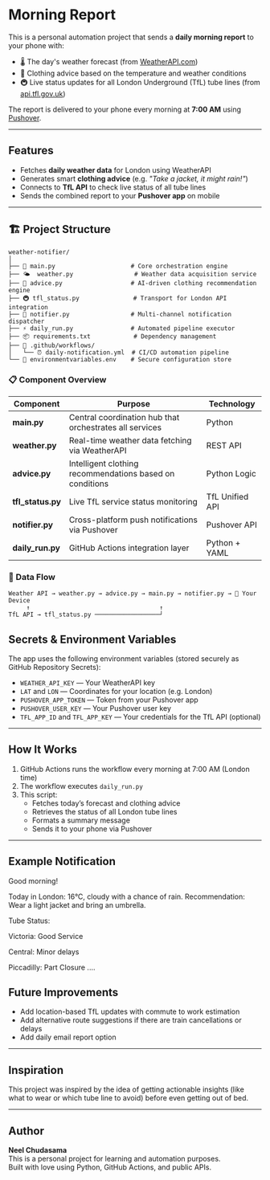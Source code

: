 # Morning Report 

This is a personal automation project that sends a **daily morning report** to your phone with:

- 🌡️ The day's weather forecast (from [WeatherAPI.com](https://www.weatherapi.com/))
- 👕 Clothing advice based on the temperature and weather conditions
- 🚇 Live status updates for all London Underground (TfL) tube lines (from [api.tfl.gov.uk](https://api.tfl.gov.uk/))

The report is delivered to your phone every morning at **7:00 AM** using [Pushover](https://pushover.net/).

---

## Features

- Fetches **daily weather data** for London using WeatherAPI
- Generates smart **clothing advice** (e.g. *"Take a jacket, it might rain!"*)
- Connects to **TfL API** to check live status of all tube lines
- Sends the combined report to your **Pushover app** on mobile

---

## 🏗️ Project Structure

```
weather-notifier/
│
├── 🚀 main.py                     # Core orchestration engine
├── 🌤️  weather.py                 # Weather data acquisition service
├── 👔 advice.py                   # AI-driven clothing recommendation engine
├── 🚇 tfl_status.py               # Transport for London API integration
├── 📱 notifier.py                 # Multi-channel notification dispatcher
├── ⚡ daily_run.py                # Automated pipeline executor
├── 📦 requirements.txt            # Dependency management
├── 🔧 .github/workflows/
│   └── ⏰ daily-notification.yml  # CI/CD automation pipeline
└── 🔐 environmentvariables.env    # Secure configuration store
```

### 📋 Component Overview

| Component | Purpose | Technology |
|-----------|---------|------------|
| **main.py** | Central coordination hub that orchestrates all services | Python |
| **weather.py** | Real-time weather data fetching via WeatherAPI | REST API |
| **advice.py** | Intelligent clothing recommendations based on conditions | Python Logic |
| **tfl_status.py** | Live TfL service status monitoring | TfL Unified API |
| **notifier.py** | Cross-platform push notifications via Pushover | Pushover API |
| **daily_run.py** | GitHub Actions integration layer | Python + YAML |

### 🔄 Data Flow
```
Weather API → weather.py → advice.py → main.py → notifier.py → 📱 Your Device
     ↑                                    ↑
TfL API → tfl_status.py ──────────────────┘
```


## Secrets & Environment Variables

The app uses the following environment variables (stored securely as GitHub Repository Secrets):

- `WEATHER_API_KEY` — Your WeatherAPI key
- `LAT` and `LON` — Coordinates for your location (e.g. London)
- `PUSHOVER_APP_TOKEN` — Token from your Pushover app
- `PUSHOVER_USER_KEY` — Your Pushover user key
- `TFL_APP_ID` and `TFL_APP_KEY` — Your credentials for the TfL API (optional)

---

## How It Works

1. GitHub Actions runs the workflow every morning at 7:00 AM (London time)
2. The workflow executes `daily_run.py`
3. This script:
   - Fetches today’s forecast and clothing advice
   - Retrieves the status of all London tube lines
   - Formats a summary message
   - Sends it to your phone via Pushover

---

## Example Notification

Good morning!

Today in London: 16°C, cloudy with a chance of rain.
Recommendation: Wear a light jacket and bring an umbrella.

Tube Status:

Victoria: Good Service

Central: Minor delays

Piccadilly: Part Closure ....

## Future Improvements

- Add location-based TfL updates with commute to work estimation
- Add alternative route suggestions if there are train cancellations or delays
- Add daily email report option

---

## Inspiration

This project was inspired by the idea of getting actionable insights (like what to wear or which tube line to avoid) before even getting out of bed.

---

## Author

**Neel Chudasama**  
This is a personal project for learning and automation purposes.  
Built with love using Python, GitHub Actions, and public APIs.
